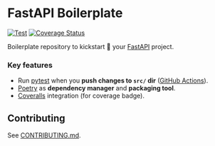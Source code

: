 # FastAPI Boilerplate

[![Test](https://github.com/svaponi/fastapi-boilerplate/actions/workflows/run-tests.yml/badge.svg)](https://github.com/svaponi/fastapi-boilerplate/actions/workflows/run-tests.yml)
[![Coverage Status](https://coveralls.io/repos/github/svaponi/fastapi-boilerplate/badge.svg?branch=main)](https://coveralls.io/github/svaponi/fastapi-boilerplate?branch=main)

Boilerplate repository to kickstart 🚀 your [FastAPI](https://fastapi.tiangolo.com/) project.

### Key features

- Run [pytest](https://docs.pytest.org/) when you **push changes to `src/` dir** ([GitHub Actions](/.github/workflows/run-tests.yml)).
- [Poetry](https://python-poetry.org/docs/#installation) as **dependency manager** and **packaging tool**.
- [Coveralls](https://docs.coveralls.io/) integration (for coverage badge).


## Contributing

See [CONTRIBUTING.md](/CONTRIBUTING.md).

